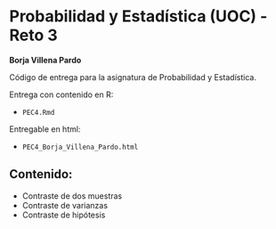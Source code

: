# Probabilidad y Estadística (UOC) - Reto 3

**Borja Villena Pardo**

Código de entrega para la asignatura de Probabilidad y Estadística.    

Entrega con contenido en R:    
- `PEC4.Rmd`
  
Entregable en html: 
- `PEC4_Borja_Villena_Pardo.html`        

## Contenido:

- Contraste de dos muestras
- Contraste de varianzas
- Contraste de hipótesis
